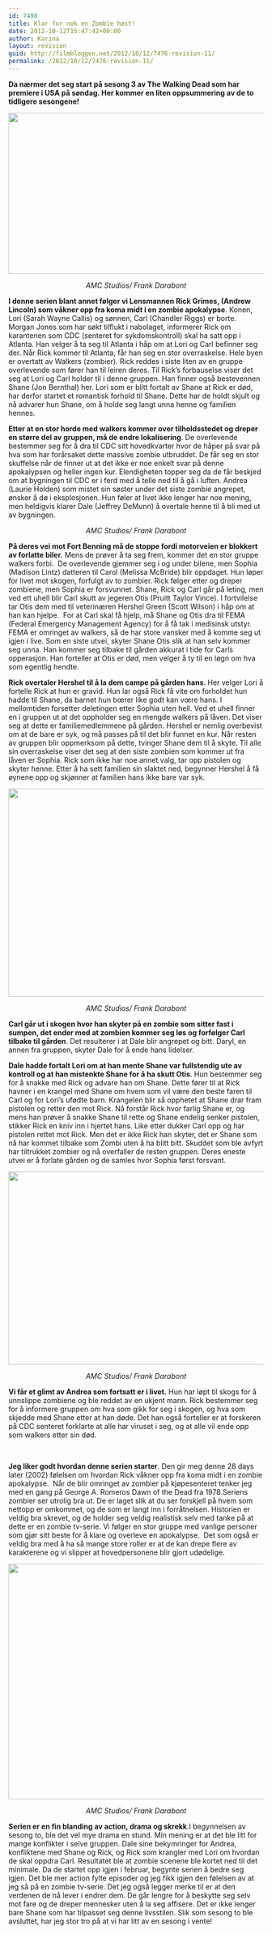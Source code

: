 ```yaml
---
id: 7498
title: Klar for nok en Zombie høst!
date: 2012-10-12T15:47:42+00:00
author: Karina
layout: revision
guid: http://filmbloggen.net/2012/10/12/7476-revision-11/
permalink: /2012/10/12/7476-revision-11/
---
```

**Da nærmer det seg start på sesong 3 av The Walking Dead som har premiere i USA på søndag. Her kommer en liten oppsummering av de to tidligere sesongene!**

<p style="text-align: center">
  <a href="http://filmbloggen.net/?attachment_id=7481" rel="attachment wp-att-7481"><img class="aligncenter size-large wp-image-7481" src="http://filmbloggen.net/wp-content/uploads//2012/10/The-walking-Dead-021-620x318.jpg" alt="" width="620" height="318" /></a>
</p>

<p style="text-align: center">
  <em>AMC Studios/ Frank Darabont</em>
</p>

**I denne serien blant annet følger vi Lensmannen Rick Grimes, (Andrew Lincoln) som våkner opp fra koma midt i en zombie apokalypse**. Konen, Lori (Sarah Wayne Callis) og sønnen, Carl (Chandler Riggs) er borte. Morgan Jones som har søkt tilflukt i nabolaget, informerer Rick om karantenen som CDC (senteret for sykdomskontroll) skal ha satt opp i Atlanta. Han velger å ta seg til Atlanta i håp om at Lori og Carl befinner seg der. Når Rick kommer til Atlanta, får han seg en stor overraskelse. Hele byen er overtatt av Walkers (zombier). Rick reddes i siste liten av en gruppe overlevende som fører han til leiren deres. Til Rick’s forbauselse viser det seg at Lori og Carl holder til i denne gruppen. Han finner også bestevennen Shane (Jon Bernthal) her. Lori som er blitt fortalt av Shane at Rick er død, har derfor startet et romantisk forhold til Shane. Dette har de holdt skjult og nå advarer hun Shane, om å holde seg langt unna henne og familien hennes.

**Etter at en stor horde med walkers kommer over tilholdsstedet og dreper en større del av gruppen, må de endre lokalisering**. De overlevende bestemmer seg for å dra til CDC sitt hovedkvarter hvor de håper på svar på hva som har forårsaket dette massive zombie utbruddet. De får seg en stor skuffelse når de finner ut at det ikke er noe enkelt svar på denne apokalypsen og heller ingen kur. Elendigheten topper seg da de får beskjed om at bygningen til CDC er i ferd med å telle ned til å gå i luften. Andrea (Laurie Holden) som mistet sin søster under det siste zombie angrepet, ønsker å dø i eksplosjonen. Hun føler at livet ikke lenger har noe mening, men heldigvis klarer Dale (Jeffrey DeMunn) å overtale henne til å bli med ut av bygningen.

<p style="text-align: center">
  <p style="text-align: center">
    <em>AMC Studios/ Frank Darabont</em>
  </p>
  
  <p>
    <strong>På deres vei mot Fort Benning må de stoppe fordi motorveien er blokkert av forlatte biler.</strong> Mens de prøver å ta seg frem, kommer det en stor gruppe walkers forbi.  De overlevende gjemmer seg i og under bilene, men Sophia (Madison Lintz) datteren til Carol (Melissa McBride) blir oppdaget. Hun løper for livet mot skogen, forfulgt av to zombier. Rick følger etter og dreper zombiene, men Sophia er forsvunnet. Shane, Rick og Carl går på leting, men ved ett uhell blir Carl skutt av jegeren Otis (Pruitt Taylor Vince). I fortvilelse tar Otis dem med til veterinæren Hershel Green (Scott Wilson) i håp om at han kan hjelpe.  For at Carl skal få hjelp, må Shane og Otis dra til FEMA (Federal Emergency Management Agency) for å få tak i medisinsk utstyr. FEMA er omringet av walkers, så de har store vansker med å komme seg ut igjen i live. Som en siste utvei, skyter Shane Otis slik at han selv kommer seg unna. Han kommer seg tilbake til gården akkurat i tide for Carls opperasjon. Han forteller at Otis er død, men velger å ty til en løgn om hva som egentlig hendte.
  </p>
  
  <p>
    <strong>Rick overtaler Hershel til å la dem campe på gården hans</strong>. Her velger Lori å fortelle Rick at hun er gravid. Hun lar også Rick få vite om forholdet hun hadde til Shane, da barnet hun bœrer like godt kan vœre hans. I mellomtiden forsetter deletingen etter Sophia uten hell. Ved et uhell finner en i gruppen ut at det oppholder seg en mengde walkers på låven. Det viser seg at dette er familiemedlemmene på gården. Hershel er nemlig overbevist om at de bare er syk, og må passes på til det blir funnet en kur. Når resten av gruppen blir oppmerksom på dette, tvinger Shane dem til å skyte. Til alle sin overraskelse viser det seg at den siste zombien som kommer ut fra låven er Sophia. Rick som ikke har noe annet valg, tar opp pistolen og skyter henne. Etter å ha sett familien sin slaktet ned, begynner Hershel å få øynene opp og skjønner at familien hans ikke bare var syk.
  </p>
  
  <p style="text-align: center">
    <a href="http://filmbloggen.net/?attachment_id=7493" rel="attachment wp-att-7493"><img class="aligncenter size-full wp-image-7493" src="http://filmbloggen.net/wp-content/uploads//2012/10/The-Walking-Dead-06.jpg" alt="" width="620" height="411" /></a>
  </p>
  
  <p style="text-align: center">
    <em>AMC Studios/ Frank Darabont</em>
  </p>
  
  <p>
    <strong>Carl går ut i skogen hvor han skyter på en zombie som sitter fast i sumpen, det ender med at zombien kommer seg løs og forfølger Carl tilbake til gården</strong>. Det resulterer i at Dale blir angrepet og bitt. Daryl, en annen fra gruppen, skyter Dale for å ende hans lidelser.
  </p>
  
  <p>
    <strong>Dale hadde fortalt Lori om at han mente Shane var fullstendig ute av kontroll og at han mistenkte Shane for å ha skutt Otis</strong>. Hun bestemmer seg for å snakke med Rick og advare han om Shane. Dette fører til at Rick havner i en krangel med Shane om hvem som vil være den beste faren til Carl og for Lori’s ufødte barn. Krangelen blir så opphetet at Shane drar fram pistolen og retter den mot Rick. Nå forstår Rick hvor farlig Shane er, og mens han prøver å snakke Shane til rette og Shane endelig senker pistolen, stikker Rick en kniv inn i hjertet hans. Like etter dukker Carl opp og har pistolen rettet mot Rick. Men det er ikke Rick han skyter, det er Shane som nå har kommet tilbake som Zombi uten å ha blitt bitt. Skuddet som ble avfyrt har tiltrukket zombier og nå overfaller de resten gruppen. Deres eneste utvei er å forlate gården og de samles hvor Sophia først forsvant.
  </p>
  
  <p>
    <a href="http://filmbloggen.net/?attachment_id=7494" rel="attachment wp-att-7494"><img class="aligncenter size-large wp-image-7494" src="http://filmbloggen.net/wp-content/uploads//2012/10/The-Walking-Dead-07-620x381.jpg" alt="" width="620" height="381" /></a>
  </p>
  
  <p style="text-align: center">
    <em>AMC Studios/ Frank Darabont</em>
  </p>
  
  <p>
    <strong>Vi får et glimt av Andrea som fortsatt er i livet.</strong> Hun har løpt til skogs for å unnslippe zombiene og ble reddet av en ukjent mann. Rick bestemmer seg for å informere gruppen om hva som gikk for seg i skogen, og hva som skjedde med Shane etter at han døde. Det han også forteller er at forskeren på CDC senteret forklarte at alle har viruset i seg, og at alle vil ende opp som walkers etter sin død.
  </p>
  
  <p>
    &nbsp;
  </p>
  
  <p>
    <strong>Jeg liker godt hvordan denne serien starter</strong>. Den gir meg denne 28 days later (2002) følelsen om hvordan Rick våkner opp fra koma midt i en zombie apokalypse.  Når de blir omringet av zombier på kjøpesenteret tenker jeg med en gang på George A. Romeros Dawn of the Dead fra 1978.Seriens zombier ser utrolig bra ut. De er laget slik at du ser forskjell på hvem som nettopp er omkommet, og de som er langt inn i forråtnelsen. Historien er veldig bra skrevet, og de holder seg veldig realistisk selv med tanke på at dette er en zombie tv-serie. Vi følger en stor gruppe med vanlige personer som gjør sitt beste for å klare og overleve en apokalypse.  Det som også er veldig bra med å ha så mange store roller er at de kan drepe flere av karakterene og vi slipper at hovedpersonene blir gjort udødelige.
  </p>
  
  <p>
    <a href="http://filmbloggen.net/?attachment_id=7495" rel="attachment wp-att-7495"><img class="aligncenter size-full wp-image-7495" src="http://filmbloggen.net/wp-content/uploads//2012/10/The-Walking-Dead-08.jpg" alt="" width="620" height="465" /></a>
  </p>
  
  <p style="text-align: center">
    <em>AMC Studios/ Frank Darabont</em>
  </p>
  
  <p>
    <strong>Serien er en fin blanding av action, drama og skrekk</strong>.I begynnelsen av sesong to, ble det vel mye drama en stund. Min mening er at det ble litt for mange konflikter i selve gruppen. Dale sine bekymringer for Andrea, konfliktene med Shane og Rick, og Rick som krangler med Lori om hvordan de skal oppdra Carl. Resultatet ble at zombie scenene ble kortet ned til det minimale. Da de startet opp igjen i februar, begynte serien å bedre seg igjen. Det ble mer action fylte episoder og jeg fikk igjen den følelsen av at jeg så på en zombie tv-serie. Det jeg også legger merke til er at den verdenen de nå lever i endrer dem. De går lengre for å beskytte seg selv mot fare og de dreper mennesker uten å la seg affisere. Det er ikke lenger bare Shane som har tilpasset seg denne livsstilen. Slik som sesong to ble avsluttet, har jeg stor tro på at vi har litt av en sesong i vente!
  </p>
  
  <p>
    &nbsp;
  </p>
  
  <p>
    &nbsp;
  </p>
  
  <p>
    &nbsp;
  </p>